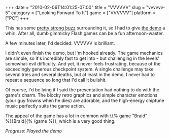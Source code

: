+++
date = "2010-02-06T14:01:25-07:00"
title = "VVVVVV"
slug = "vvvvvv-5"
category = ["Looking Forward To It"]
game = ["VVVVVV"]
platform = ["PC"]
+++

This has some <a href="http://www.metacritic.com/games/platforms/pc/vvvvvv">pretty strong buzz</a> surrounding it, so I had to give <a href="http://www.kongregate.com/games/TerryCavanagh/vvvvvv-demo">the demo</a> a whirl.  After all, dumb gimmicky Flash games can be a fun afternoon-waster.

A few minutes later, I'd decided: VVVVVV is brilliant.

I didn't even finish the demo, but I'm hooked already.  The game mechanics are simple, so it's incredibly fast to get into - but challenging in the levels' somewhat-evil difficulty.  And yet, it never feels frustrating, because of the exceedingly generous checkpoint system.  A single challenge may take several tries and several deaths, but at least in the demo, I never had to repeat a sequence so long that I'd call it bullshit.

Of course, I'd be lying if I said the presentation had nothing to do with the game's charm.  The blocky retro graphics and simple character emotions (your guy frowns when he dies) are adorable, and the high-energy chiptune music perfectly suits the game action.

The appeal of the game has a lot in common with {{% game "Braid" %}}Braid{{% /game %}}, which is a very good thing.

<i>Progress: Played the demo</i>